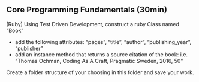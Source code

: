 ## Core Programming Fundamentals (30min)


(Ruby)
Using Test Driven Development, construct a ruby Class named “Book”
- add the following attributes: “pages”, “title”, “author”, “publishing_year”, “publisher”
- add an instance method that returns a source citation of the book:
i.e. “Thomas Ochman, Coding As A Craft, Pragmatic Sweden, 2016, 50”

Create a folder structure of your choosing in this folder and save your work.
